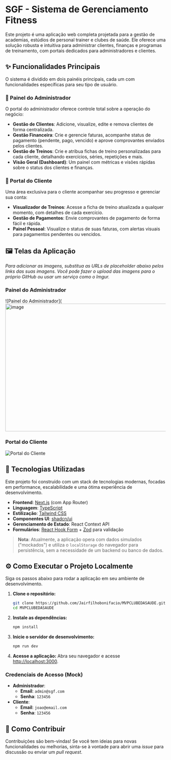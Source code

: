 # SGF - Sistema de Gerenciamento Fitness

Este projeto é uma aplicação web completa projetada para a gestão de academias, estúdios de personal trainer e clubes de saúde. Ele oferece uma solução robusta e intuitiva para administrar clientes, finanças e programas de treinamento, com portais dedicados para administradores e clientes.

## ✨ Funcionalidades Principais

O sistema é dividido em dois painéis principais, cada um com funcionalidades específicas para seu tipo de usuário.

### 🔑 Painel do Administrador

O portal do administrador oferece controle total sobre a operação do negócio:

-   **Gestão de Clientes**: Adicione, visualize, edite e remova clientes de forma centralizada.
-   **Gestão Financeira**: Crie e gerencie faturas, acompanhe status de pagamento (pendente, pago, vencido) e aprove comprovantes enviados pelos clientes.
-   **Gestão de Treinos**: Crie e atribua fichas de treino personalizadas para cada cliente, detalhando exercícios, séries, repetições e mais.
-   **Visão Geral (Dashboard)**: Um painel com métricas e visões rápidas sobre o status dos clientes e finanças.

### 👤 Portal do Cliente

Uma área exclusiva para o cliente acompanhar seu progresso e gerenciar sua conta:

-   **Visualizador de Treinos**: Acesse a ficha de treino atualizada a qualquer momento, com detalhes de cada exercício.
-   **Gestão de Pagamentos**: Envie comprovantes de pagamento de forma fácil e rápida.
-   **Painel Pessoal**: Visualize o status de suas faturas, com alertas visuais para pagamentos pendentes ou vencidos.

## 🖼️ Telas da Aplicação

*Para adicionar as imagens, substitua as URLs de placeholder abaixo pelos links das suas imagens. Você pode fazer o upload das imagens para o próprio GitHub ou usar um serviço como o Imgur.*

### Painel do Administrador
![Painel do Administrador](<img width="800" height="400" alt="image" src="https://github.com/user-attachments/assets/6deb07ae-2ce9-4715-a585-18999dbe14dd" />

### Portal do Cliente
![Portal do Cliente](https://via.placeholder.com/800x400.png?text=Portal+do+Cliente)

## 🚀 Tecnologias Utilizadas

Este projeto foi construído com um stack de tecnologias modernas, focadas em performance, escalabilidade e uma ótima experiência de desenvolvimento.

-   **Frontend**: [Next.js](https://nextjs.org/) (com App Router)
-   **Linguagem**: [TypeScript](https://www.typescriptlang.org/)
-   **Estilização**: [Tailwind CSS](https://tailwindcss.com/)
-   **Componentes UI**: [shadcn/ui](https://ui.shadcn.com/)
-   **Gerenciamento de Estado**: React Context API
-   **Formulários**: [React Hook Form](https://react-hook-form.com/) + [Zod](https://zod.dev/) para validação

> **Nota**: Atualmente, a aplicação opera com dados simulados ("mockados") e utiliza o `localStorage` do navegador para persistência, sem a necessidade de um backend ou banco de dados.

## ⚙️ Como Executar o Projeto Localmente

Siga os passos abaixo para rodar a aplicação em seu ambiente de desenvolvimento.

1.  **Clone o repositório:**
    ```bash
    git clone https://github.com/Jairfilhobonifacio/MVPCLUBEDASAUDE.git
    cd MVPCLUBEDASAUDE
    ```

2.  **Instale as dependências:**
    ```bash
    npm install
    ```

3.  **Inicie o servidor de desenvolvimento:**
    ```bash
    npm run dev
    ```

4.  **Acesse a aplicação:**
    Abra seu navegador e acesse [http://localhost:3000](http://localhost:3000).

### Credenciais de Acesso (Mock)

-   **Administrador**:
    -   **Email**: `admin@sgf.com`
    -   **Senha**: `123456`
-   **Cliente**:
    -   **Email**: `joao@email.com`
    -   **Senha**: `123456`

## 🤝 Como Contribuir

Contribuições são bem-vindas! Se você tem ideias para novas funcionalidades ou melhorias, sinta-se à vontade para abrir uma *issue* para discussão ou enviar um *pull request*.
